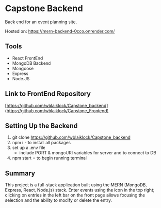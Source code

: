 # Capstone Backend
Back end for an event planning site.

Hosted on: https://mern-backend-0cco.onrender.com/

## Tools
- React FrontEnd
- MongoDB Backend
- Mongoose
- Express
- Node.JS

## Link to FrontEnd Repository
[https://github.com/wblaiklock/Capstone_backend](https://github.com/wblaiklock/Capstone_Frontend)

## Setting Up the Backend
1. git clone https://github.com/wblaiklock/Capstone_backend
2. npm i - to install all packages
3. set up a .env file
    - include PORT & mongoURI variables for server and to connect to DB
4. npm start = to begin running terminal

## Summary
This project is a full-stack application built using the MERN (MongoDB, Express, React, Node.js) stack. Enter events using the icon in the top right; clicking on entries in the left bar on the front page allows focusing the selection and the ability to modify or delete the entry.
